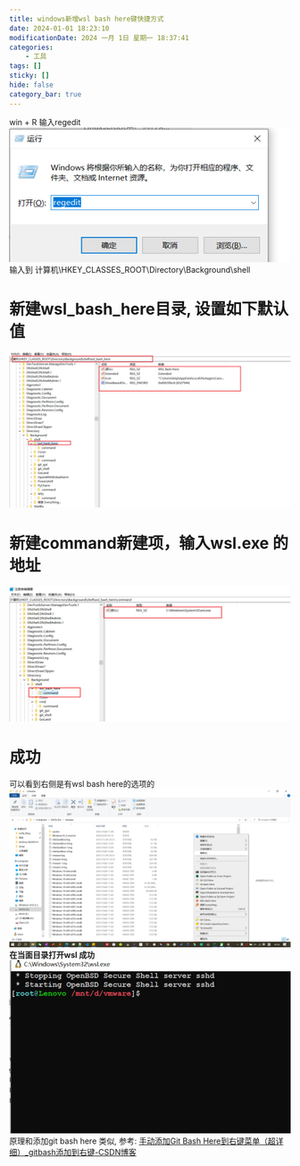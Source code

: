 ```yaml
---
title: windows新增wsl bash here键快捷方式
date: 2024-01-01 18:23:10
modificationDate: 2024 一月 1日 星期一 18:37:41
categories: 
	- 工具
tags: []
sticky: []
hide: false
category_bar: true
---
```


win + R 输入regedit
![](../../imgs/Pasted%20image%2020240101182355.png)
输入到 计算机\HKEY_CLASSES_ROOT\Directory\Background\shell

# 新建wsl_bash_here目录, 设置如下默认值
![](../../imgs/Pasted%20image%2020240101183252.png)
# 新建command新建项，输入wsl.exe 的地址

![](../../imgs/Pasted%20image%2020240101183246.png)
# 成功
可以看到右侧是有wsl bash here的选项的
![](../../imgs/Pasted%20image%2020240101183634.png)
**在当面目录打开wsl 成功**
![](../../imgs/Pasted%20image%2020240101183645.png)
原理和添加git bash here 类似, 参考:
[手动添加Git Bash Here到右键菜单（超详细）_gitbash添加到右键-CSDN博客](https://blog.csdn.net/Passerby_Wang/article/details/120881670)
